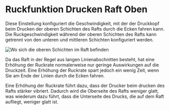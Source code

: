 Ruckfunktion Drucken Raft Oben
====
Diese Einstellung konfiguriert die Geschwindigkeit, mit der der Druckkopf beim Drucken der oberen Schichten des Rafts durch die Ecken fahren kann. Die Ruckgeschwindigkeit während der oberen Schichten des Rafts kann getrennt von den unteren und mittleren Schichten konfiguriert werden.

![Wo sich die oberen Schichten im Raft befinden](../../../articles/images/raft_dimensions_simplified.svg)

Da das Raft in der Regel aus langen Linienabschnitten besteht, hat eine Erhöhung der Ruckrate normalerweise nur geringe Auswirkungen auf die Druckzeit. Eine Erhöhung der Ruckrate spart jedoch ein wenig Zeit, wenn Sie am Ende der Linien durch die Ecken fahren.

Eine Erhöhung der Ruckrate führt dazu, dass der Drucker beim drucken des Rafts stärker vibriert. Dadurch wird die Oberseite des Rafts weniger glatt, was wiederum dazu führt, dass die Unterseite des Drucks, die auf dem Raft aufliegt, weniger glatt ist.